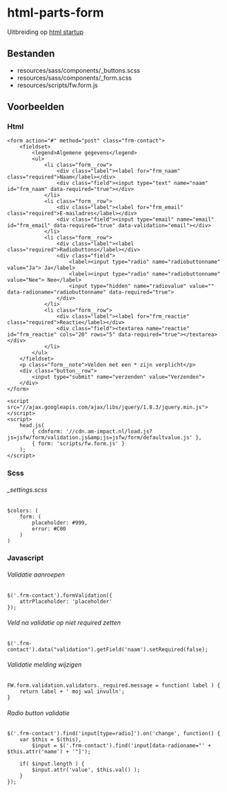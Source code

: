 # html-parts-form

Uitbreiding op [html startup](https://github.com/am-impact/html-startup)

## Bestanden
 * resources/sass/components/_buttons.scss
 * resources/sass/components/_form.scss
 * resources/scripts/fw.form.js

## Voorbeelden

### Html
 	<form action="#" method="post" class="frm-contact">
        <fieldset>
            <legend>Algemene gegevens</legend>
            <ul>
                <li class="form__row">
                    <div class="label"><label for="frm_naam" class="required">Naam</label></div>
                    <div class="field"><input type="text" name="naam" id="frm_naam" data-required="true"></div>
                </li>
                <li class="form__row">
                    <div class="label"><label for="frm_email" class="required">E-mailadres</label></div>
                    <div class="field"><input type="email" name="email" id="frm_email" data-required="true" data-validation="email"></div>
                </li>
                <li class="form__row">
                    <div class="label"><label class="required">Radiobuttons</label></div>
                    <div class="field">
						<label><input type="radio" name="radiobuttonname" value="Ja"> Ja</label>
						<label><input type="radio" name="radiobuttonname" value="Nee"> Nee</label>
						<input type="hidden" name="radiovalue" value="" data-radioname="radiobuttonname" data-required="true">
                    </div>
                </li>
                <li class="form__row">
                    <div class="label"><label for="frm_reactie" class="required">Reactie</label></div>
                    <div class="field"><textarea name="reactie" id="frm_reactie" cols="20" rows="5" data-required="true"></textarea></div>
                </li>
            </ul>
        </fieldset>
        <p class="form__note">Velden met een * zijn verplicht</p>
        <div class="button__row">
            <input type="submit" name="verzenden" value="Verzenden">
        </div>
    </form>

	<script src="//ajax.googleapis.com/ajax/libs/jquery/1.8.3/jquery.min.js"></script>
    <script>
        head.js(
            { cdnform: '//cdn.am-impact.nl/load.js?js=jsfw/form/validation.js&amp;js=jsfw/form/defaultvalue.js' },
            { form: 'scripts/fw.form.js' }
        );
    </script>
### Scss
###### _settings.scss
    $colors: (
        form: (
            placeholder: #999,
            error: #C00
        )
    )

### Javascript
###### Validatie aanroepen
    $('.frm-contact').formValidation({
        attrPlaceholder: 'placeholder'
    });

###### Veld na validatie op niet required zetten
  	$('.frm-contact').data("validation").getField('naam').setRequired(false);

###### Validatie melding wijzigen
	FW.form.validation.validators._required.message = function( label ) {
        return label + ' moj wal invulln';
    }

###### Radio button validatie
	$('.frm-contact').find('input[type=radio]').on('change', function() {
		var $this = $(this),
			$input = $('.frm-contact').find('input[data-radioname="' + $this.attr('name') + '"]');

		if( $input.length ) {
			$input.attr('value', $this.val() );
		}
	});